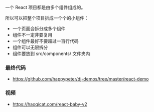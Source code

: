 一个 React 项目都是由多个组件组成的。

所以可以把整个项目拆成一个个的小组件：

- 一个页面会拆分成多个组件
- 组件不一定非要复用
- 一个组件最好不要超过一百行代码
- 组件可以无限拆分
- 组件要放到 src/components/ 文件夹内

### 最终代码

- https://github.com/happypeter/dj-demos/tree/master/react-demo

### 视频

- https://haoqicat.com/react-baby-v2
